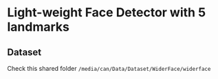 # Light-weight Face Detector with 5 landmarks

## Dataset
Check this shared folder
`/media/can/Data/Dataset/WiderFace/widerface`